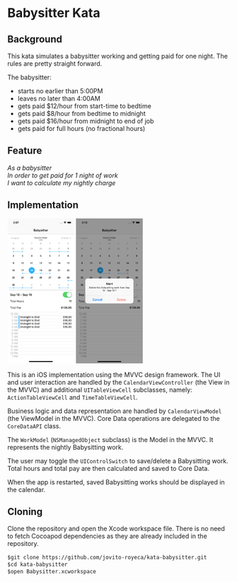 # Babysitter Kata

## Background
This kata simulates a babysitter working and getting paid for one night.  The rules are pretty straight forward.

The babysitter:
- starts no earlier than 5:00PM
- leaves no later than 4:00AM
- gets paid $12/hour from start-time to bedtime
- gets paid $8/hour from bedtime to midnight
- gets paid $16/hour from midnight to end of job
- gets paid for full hours (no fractional hours)


## Feature
*As a babysitter<br>
In order to get paid for 1 night of work<br>
I want to calculate my nightly charge<br>*

## Implementation
<img src="screenshots/Screenshot-02.png" width="30%" height="auto"/>
<img src="screenshots/Screenshot-03.png" width="30%" height="auto"/>

This is an iOS implementation using the MVVC design framework. The UI and user interaction are handled by the `CalendarViewController` (the View in the MVVC) and additional `UITableViewCell` subclasses, namely: `ActionTableViewCell` and `TimeTableViewCell`. 

Business logic and data representation are handled by `CalendarViewModel` (the ViewModel in the MVVC). Core Data operations are delegated to the `CoreDataAPI` class.

The `WorkModel` (`NSManagedObject` subclass) is the Model in the MVVC. It represents the nightly Babysitting work.

The user may toggle the `UIControlSwitch` to save/delete a Babysitting work. Total hours and total pay are then calculated and saved to Core Data.

When the app is restarted, saved Babysitting works should be displayed in the calendar.

## Cloning
Clone the repository and open the Xcode workspace file. There is no need to fetch Cocoapod dependencies as they are already included in the repository.

```
$git clone https://github.com/jovito-royeca/kata-babysitter.git
$cd kata-babysitter
$open Babysitter.xcworkspace
```

